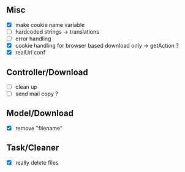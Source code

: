 ## Misc
- [x] make cookie name variable
- [ ] hardcoded strings -> translations
- [ ] error handling
- [x] cookie handling for browser based download only -> getAction ?
- [x] realUrl conf

## Controller/Download
- [ ] clean up
- [ ] send mail copy ?

## Model/Download
- [x] remove "filename"

## Task/Cleaner
- [x] really delete files